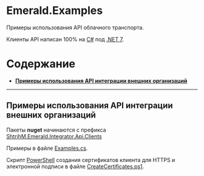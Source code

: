 # Emerald.Examples

Примеры использования API облачного транспорта.

Клиенты API написан 100% на [C#](https://ru.wikipedia.org/wiki/C_Sharp) под [.NET 7](https://devblogs.microsoft.com/dotnet/announcing-dotnet-7/).

# Содержание
- [**Примеры использования API интеграции внешних организаций**](#примеры-использования-api-интеграции-внешних-организаций)

---
## Примеры использования API интеграции внешних организаций

Пакеты **nuget** начинаются с префикса [ShtrihM.Emerald.Integrator.Api.Clients](https://www.nuget.org/packages?q=ShtrihM.Emerald.Integrator.Api.Clients)

Примеры в файле [Examples.cs](/Integrator/Examples.cs).

Скрипт [PowerShell](https://learn.microsoft.com/ru-ru/powershell/) создания сертификатов клиента для HTTPS и электронной подписи в файле [CreateCertificates.ps1](/Integrator/CreateCertificates.ps1).
